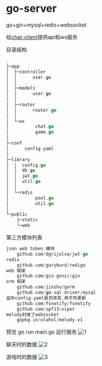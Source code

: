 # go-server
go+gin+mysql+redis+websocket

给[chat-client](https://github.com/bbfpl/chat-client "chat-client")提供api和ws服务

目录结构
```go
.
├─app
│  ├─controller
│  │      user.go
│  │
│  ├─models
│  │      user.go
│  │
│  ├─router
│  │      router.go
│  │
│  └─ws
│          chat.go
│          game.go
│
├─conf
│      config.yaml
│
├─library
│  │  config.go
│  │  db.go
│  │  jwt.go
│  │  util.go
│  │
│  └─redis
│          pool.go
│          util.go
│
└─public
    ├─static
    └─web
```

第三方模块列表
```go
json web token 模块
	github.com/dgrijalva/jwt-go
redis
	github.com/garyburd/redigo
web 框架
	github.com/gin-gonic/gin
orm 框架
	github.com/jinzhu/gorm
	github.com/go-sql-driver/mysql
监听config.yaml是否改变,用于热更新
	github.com/fsnotify/fsnotify
	github.com/spf13/viper
melody封装了websocket
	gopkg.in/olahol/melody.v1
```

预览
go run main.go 运行服务
![1](http://demo.uihtml.com/gitimg/goserver/1.png "1")

聊天时的数据
![2](http://demo.uihtml.com/gitimg/goserver/2.png "2")

游戏时的数据
![3](http://demo.uihtml.com/gitimg/goserver/3.png "3")





